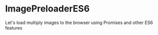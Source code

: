 # ImagePreloaderES6
Let's load multiply images to the browser using Promises and other ES6 features
